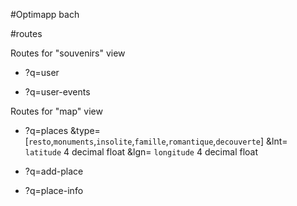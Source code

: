 #Optimapp bach


#routes

Routes for "souvenirs" view

- ?q=user

- ?q=user-events


Routes for "map" view

- ?q=places
    &type= [`resto`,`monuments`,`insolite`,`famille`,`romantique`,`decouverte`]
    &lnt= `latitude` 4 decimal float
    &lgn= `longitude` 4 decimal float

- ?q=add-place

- ?q=place-info